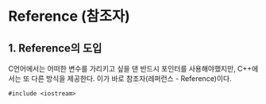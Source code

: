 # Reference (참조자)
## 1. Reference의 도입
C언어에서는 어떠한 변수를 가리키고 싶을 댄 반드시 포인터를 사용해야했지만, C++에서는 또 다른 방식을 제공한다. 이가 바로 참조자(레퍼런스 - Reference)이다.

    #include <iostream>
    